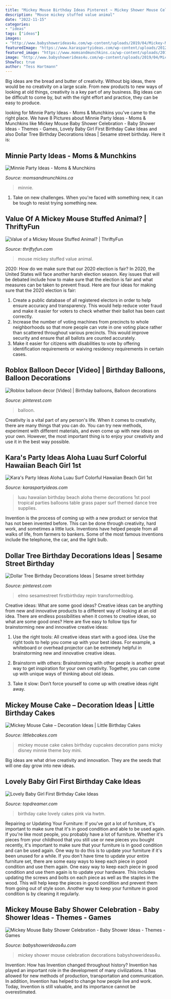 ```yaml
---
title: "Mickey Mouse Birthday Ideas Pinterest ~ Mickey Shower Mouse Celebration Decorations Babyshowerideas4u"
description: "Mouse mickey stuffed value animal"
date: "2022-11-15"
categories:
- "ideas"
tags: ["ideas"]
images:
- "http://www.babyshowerideas4u.com/wp-content/uploads/2019/04/Mickey-Mouse-Baby-Shower-Celebration-Decorations.jpg"
featuredImage: "https://www.karaspartyideas.com/wp-content/uploads/2012/10/420916_512762645420395_1697847297_n_600x900.jpg"
featured_image: "https://www.momsandmunchkins.ca/wp-content/uploads/2015/07/minnie-mouse-party-table-4-m.jpg"
image: "http://www.babyshowerideas4u.com/wp-content/uploads/2019/04/Mickey-Mouse-Baby-Shower-Celebration-Decorations.jpg"
ShowToc: true
author: "Tess Hartmann"
---
```



Big ideas are the bread and butter of creativity. Without big ideas, there would be no creativity on a large scale. From new products to new ways of looking at old things, creativity is a key part of any business. Big ideas can be difficult to come by, but with the right effort and practice, they can be easy to produce.

	

		
looking for Minnie Party Ideas - Moms &amp; Munchkins you've came to the right place. We have 8 Pictures about Minnie Party Ideas - Moms &amp; Munchkins like Mickey Mouse Baby Shower Celebration - Baby Shower Ideas - Themes - Games, Lovely Baby Girl First Birthday Cake Ideas and also Dollar Tree Birthday Decorations Ideas | Sesame street birthday. Here it is:
		
    
## Minnie Party Ideas - Moms &amp; Munchkins

<img loading=lazy src="https://www.momsandmunchkins.ca/wp-content/uploads/2015/07/minnie-mouse-party-table-4-m.jpg" onerror="this.onerror=null;this.src='https://tse4.mm.bing.net/th?id=OIP.XJRVIyIgveaxvMKBR-WcRwHaLH&amp;pid=15.1';" alt="Minnie Party Ideas - Moms &amp; Munchkins">

_Source: momsandmunchkins.ca_

>minnie. 

	

1) Take on new challenges. When you're faced with something new, it can be tough to resist trying something new.

    
## Value Of A Mickey Mouse Stuffed Animal? | ThriftyFun

<img loading=lazy src="https://img.thrfun.com/img/195/649/mickey_mouse_stuffed_animal_value_x3.jpg" onerror="this.onerror=null;this.src='https://tse2.mm.bing.net/th?id=OIP.GjgsiczJ9op-tRp_L3ZRfwHaJ4&amp;pid=15.1';" alt="Value of a Mickey Mouse Stuffed Animal? | ThriftyFun">

_Source: thriftyfun.com_

>mouse mickey stuffed value animal. 

	

2020: How do we make sure that our 2020 election is fair?
In 2020, the United States will face another harsh election season. Key issues that will be debated include how to make sure that the election is fair and what measures can be taken to prevent fraud. Here are four ideas for making sure that the 2020 election is fair: 
1. Create a public database of all registered electors in order to help ensure accuracy and transparency. This would help reduce voter fraud and make it easier for voters to check whether their ballot has been cast correctly. 
2. Increase the number of voting machines from precincts to whole neighborhoods so that more people can vote in one voting place rather than scattered throughout various precincts. This would improve security and ensure that all ballots are counted accurately. 
3. Make it easier for citizens with disabilities to vote by offering identification requirements or waiving residency requirements in certain cases.

    
## Roblox Balloon Decor [Video] | Birthday Balloons, Balloon Decorations

<img loading=lazy src="https://i.pinimg.com/736x/5c/02/75/5c0275218bca7d41a1cd977783152da8.jpg" onerror="this.onerror=null;this.src='https://tse1.mm.bing.net/th?id=OIP.3TUZ1n5kbBiz-OR6fcqPqAHaNK&amp;pid=15.1';" alt="Roblox balloon decor [Video] | Birthday balloons, Balloon decorations">

_Source: pinterest.com_

>balloon. 

	

Creativity is a vital part of any person's life. When it comes to creativity, there are many things that you can do. You can try new methods, experiment with different materials, and even come up with new ideas on your own. However, the most important thing is to enjoy your creativity and use it in the best way possible.

    
## Kara&#039;s Party Ideas Aloha Luau Surf Colorful Hawaiian Beach Girl 1st

<img loading=lazy src="https://www.karaspartyideas.com/wp-content/uploads/2012/10/420916_512762645420395_1697847297_n_600x900.jpg" onerror="this.onerror=null;this.src='https://tse3.mm.bing.net/th?id=OIP.Fxo3KzrSr5Zu7pfNf0ZchwHaLH&amp;pid=15.1';" alt="Kara&#039;s Party Ideas Aloha Luau Surf Colorful Hawaiian Beach Girl 1st">

_Source: karaspartyideas.com_

>luau hawaiian birthday beach aloha theme decorations 1st pool tropical parties balloons table grass paper surf themed dance tree supplies. 

	

Invention is the process of coming up with a new product or service that has not been invented before. This can be done through creativity, hard work, and sometimes a little luck. Inventions have helped people from all walks of life, from farmers to bankers. Some of the most famous inventions include the telephone, the car, and the light bulb.

    
## Dollar Tree Birthday Decorations Ideas | Sesame Street Birthday

<img loading=lazy src="https://i.pinimg.com/736x/aa/2f/a3/aa2fa364c717103d53b54758928216b2.jpg" onerror="this.onerror=null;this.src='https://tse4.mm.bing.net/th?id=OIP.U97cG8U8Vm058hsPa6iHGgHaJ3&amp;pid=15.1';" alt="Dollar Tree Birthday Decorations Ideas | Sesame street birthday">

_Source: pinterest.com_

>elmo sesamestreet firstbirthday repin transformedblog. 

	

Creative ideas: What are some good ideas?
Creative ideas can be anything from new and innovative products to a different way of looking at an old idea. There are endless possibilities when it comes to creative ideas, so what are some good ones? Here are five easy to follow tips for brainstorming new and innovative creative ideas:
1) Use the right tools: All creative ideas start with a good idea. Use the right tools to help you come up with your best ideas. For example, a whiteboard or overhead projector can be extremely helpful in brainstorming new and innovative creative ideas.

2) Brainstorm with others: Brainstorming with other people is another great way to get inspiration for your own creativity. Together, you can come up with unique ways of thinking about old ideas.

3) Take it slow: Don’t force yourself to come up with creative ideas right away.

    
## Mickey Mouse Cake – Decoration Ideas | Little Birthday Cakes

<img loading=lazy src="http://www.littlebcakes.com/wp-content/uploads/2013/08/Mickey-Mouse-Cake-Pans.jpg" onerror="this.onerror=null;this.src='https://tse4.mm.bing.net/th?id=OIP.OjGnoTefdnTkUNDUsnLERwHaLH&amp;pid=15.1';" alt="Mickey Mouse Cake – Decoration Ideas | Little Birthday Cakes">

_Source: littlebcakes.com_

>mickey mouse cake cakes birthday cupcakes decoration pans micky disney minnie theme boy mini. 

	

Big ideas are what drive creativity and innovation. They are the seeds that will one day grow into new ideas.

    
## Lovely Baby Girl First Birthday Cake Ideas

<img loading=lazy src="http://www.topdreamer.com/wp-content/uploads/2014/10/6cee292b0bdcfe0a11ff7a4709968772.jpg" onerror="this.onerror=null;this.src='https://tse1.mm.bing.net/th?id=OIP.WZlKBXn1sccOLr5sbc1rYAHaLd&amp;pid=15.1';" alt="Lovely Baby Girl First Birthday Cake Ideas">

_Source: topdreamer.com_

>birthday cake lovely cakes pink via hwtm. 

	

Repairing or Updating Your Furniture: If you've got a lot of furniture, it's important to make sure that it's in good condition and able to be used again.
If you're like most people, you probably have a lot of furniture. Whether it's pieces from your childhood that you still use or new pieces you bought recently, it's important to make sure that your furniture is in good condition and can be used again. One way to do this is to update your furniture if it's been unused for a while. If you don't have time to update your entire furniture set, there are some easy ways to keep each piece in good condition and use them again. 
One easy way to keep each piece in good condition and use them again is to update your hardware. This includes updating the screws and bolts on each piece as well as the staples in the wood. This will help keep the pieces in good condition and prevent them from going out of style soon. Another way to keep your furniture in good condition is by cleaning it regularly.

    
## Mickey Mouse Baby Shower Celebration - Baby Shower Ideas - Themes - Games

<img loading=lazy src="http://www.babyshowerideas4u.com/wp-content/uploads/2019/04/Mickey-Mouse-Baby-Shower-Celebration-Decorations.jpg" onerror="this.onerror=null;this.src='https://tse4.mm.bing.net/th?id=OIP.qABxfKYW1UmaStEE12vyMAHaK-&amp;pid=15.1';" alt="Mickey Mouse Baby Shower Celebration - Baby Shower Ideas - Themes - Games">

_Source: babyshowerideas4u.com_

>mickey shower mouse celebration decorations babyshowerideas4u. 

	

Invention: How has Invention changed throughout history?
Invention has played an important role in the development of many civilizations. It has allowed for new methods of production, transportation and communication. In addition, Invention has helped to change how people live and work. Today, Invention is still valuable, and its importance cannot be overestimated.

